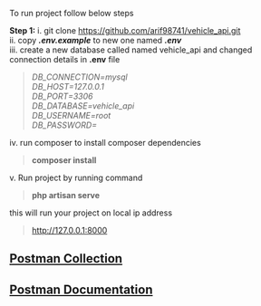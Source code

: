 To run project follow below steps

**Step 1:** 
i. git clone https://github.com/arif98741/vehicle_api.git <br>
ii. copy **_.env.example_** to new one named **_.env_** <br>
iii. create a new database called named vehicle_api and changed connection details in **.env** file

> _DB_CONNECTION=mysql <br>
DB_HOST=127.0.0.1 <br>
DB_PORT=3306 <br>
DB_DATABASE=vehicle_api <br>
DB_USERNAME=root <br>
DB_PASSWORD=_


iv. run composer to install composer dependencies <br>
    
> **composer install**

v. Run project by running command
> **php artisan serve**

this will run your project on local ip address 
> http://127.0.0.1:8000

## [Postman Collection](https://raw.githubusercontent.com/arif98741/vehicle_api/german/Vehicle%20Api%20Postman%20collection.json)

## [Postman Documentation](https://documenter.getpostman.com/view/3992456/UVXojtBR)



